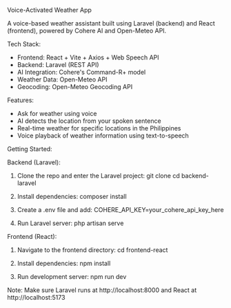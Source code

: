 Voice-Activated Weather App

A voice-based weather assistant built using Laravel (backend) and React (frontend), powered by Cohere AI and Open-Meteo API.

Tech Stack:
- Frontend: React + Vite + Axios + Web Speech API
- Backend: Laravel (REST API)
- AI Integration: Cohere's Command-R+ model
- Weather Data: Open-Meteo API
- Geocoding: Open-Meteo Geocoding API

Features:
- Ask for weather using voice
- AI detects the location from your spoken sentence
- Real-time weather for specific locations in the Philippines
- Voice playback of weather information using text-to-speech

Getting Started:

Backend (Laravel):
1. Clone the repo and enter the Laravel project:
   git clone <repo-url>
   cd backend-laravel

2. Install dependencies:
   composer install

3. Create a .env file and add:
   COHERE_API_KEY=your_cohere_api_key_here

4. Run Laravel server:
   php artisan serve

Frontend (React):
1. Navigate to the frontend directory:
   cd frontend-react

2. Install dependencies:
   npm install

3. Run development server:
   npm run dev

Note: Make sure Laravel runs at http://localhost:8000 and React at http://localhost:5173
